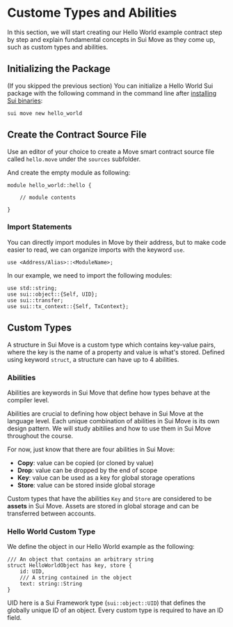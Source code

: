 # Custome Types and Abilities

In this section, we will start creating our Hello World example contract step by step and explain fundamental concepts in Sui Move as they come up, such as custom types and abilities. 

## Initializing the Package

(If you skipped the previous section) You can initialize a Hello World Sui package with the following command in the command line after [installing Sui binaries](https://github.com/sui-foundation/sui-move-intro-course/blob/main/unit-one/lessons/2_set_up_environment.md#install-sui-binaries-locally):

```
sui move new hello_world
```

## Create the Contract Source File

Use an editor of your choice to create a Move smart contract source file called `hello.move` under the `sources` subfolder. 

And create the empty module as following:

```
module hello_world::hello {

    // module contents

}
```

### Import Statements

You can directly import modules in Move by their address, but to make code easier to read, we can organize imports with the keyword `use`. 

```
use <Address/Alias>::<ModuleName>;
```

In our example, we need to import the following modules:

```
use std::string;
use sui::object::{Self, UID};
use sui::transfer;
use sui::tx_context::{Self, TxContext};
```

## Custom Types

A structure in Sui Move is a custom type which contains key-value pairs, where the key is the name of a property and value is what's stored. Defined using keyword `struct`, a structure can have up to 4 abilities.

### Abilities

Abilities are keywords in Sui Move that define how types behave at the compiler level. 

Abilities are crucial to defining how object behave in Sui Move at the language level. Each unique combination of abilities in Sui Move is its own design pattern. We will study abitilies and how to use them in Sui Move throughout the course.

For now, just know that there are four abilities in Sui Move:

- **Copy**: value can be copied (or cloned by value)
- **Drop**: value can be dropped by the end of scope
- **Key**: value can be used as a key for global storage operations
- **Store**: value can be stored inside global storage

Custom types that have the abilities `Key` and `Store` are considered to be **assets** in Sui Move. Assets are stored in global storage and can be transferred between accounts.  

### Hello World Custom Type

We define the object in our Hello World example as the following:

```
/// An object that contains an arbitrary string
struct HelloWorldObject has key, store {
    id: UID,
    /// A string contained in the object
    text: string::String
}
```

UID here is a Sui Framework type (`sui::object::UID`) that defines the globally unique ID of an object. Every custom type is required to have an ID field.

